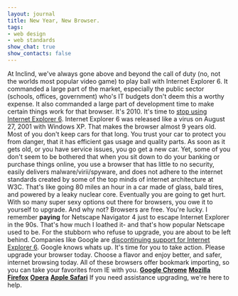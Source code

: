 ```yaml
---
layout: journal
title: New Year, New Browser.
tags: 
- web design
- web standards
show_chat: true
show_contacts: false
---
```


At Inclind, we've always gone above and beyond the call of duty (no, not the worlds most popular video game) to play ball with Internet Explorer 6. It commanded a large part of the market, especially the public sector (schools, offices, government) who&#39;s IT budgets don&#39;t deem this a worthy expense. It also commanded a large part of development time to make certain things work for that browser. It's 2010. It's time to <a href="http://www.stopie6.com/" target="_blank">stop using Internet Explorer 6</a>. Internet Explorer 6 was released like a virus on August 27, 2001 with Windows XP. That makes the browser almost 9 years old. Most of you don&#39;t keep cars for that long. You trust your car to protect you from danger, that it has efficient gas usage and quality parts. As soon as it gets old, or you have service issues, you go get a new car. Yet, some of you don&#39;t seem to be bothered that when you sit down to do your banking or purchase things online, you use a browser that has little to no security, easily delivers malware/virii/spyware, and does not adhere to the internet standards created by some of the top minds of internet architecture at W3C. That's like going 80 miles an hour in a car made of glass, bald tires, and powered by a leaky nuclear core. Eventually you are going to get hurt. With so many super sexy options out there for browsers, you owe it to yourself to upgrade. And why not? Browsers are free. You're lucky. I remember <strong>paying</strong> for Netscape Navigator 4 just to escape Internet Explorer in the 90s. That's how much I loathed it- and that's how popular Netscape used to be. For the stubborn who refuse to upgrade, you are about to be left behind. Companies like Google are <a href="http://arstechnica.com/microsoft/news/2010/02/ie6-users-to-be-evicted-from-gmail-google-calendar.ars" target="_blank">discontinuing support for Internet Explorer 6</a>. Google knows whats up. It's time for you to take action. Please upgrade your browser today. Choose a flavor and enjoy better, and safer, internet browsing today. All of these browsers offer bookmark importing, so you can take your favorites from IE with you. <strong><a href="http://www.google.com/chrome" target="_blank">Google Chrome</a></strong> <strong><a href="http://www.getfirefox.com/" target="_blank">Mozilla Firefox</a></strong> <strong><a href="http://www.opera.com/" target="_blank">Opera</a></strong> <strong><a href="http://www.apple.com/safari" target="_blank">Apple Safari</a></strong> If you need assistance upgrading, we're here to help.